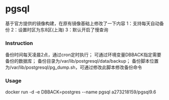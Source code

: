 # pgsql
基于官方提供的镜像构建，在原有镜像基础上修改了一下内容
1：支持每天自动备份
2：设置时区为东8区(上海)
3：默认开启了慢查询

### Instruction
备份时间每天凌晨2点，通过cron定时执行；
可通过环境变量DBBACK指定需要备份的数据库；
备份目录为/var/lib/postgresql/data/backup；
备份脚本位置为/var/lib/postgresql/pg_dump.sh，可通过修改此脚本修改备份命令

### Usage
docker run -d -e DBBACK=postgres --name pgsql a273218159/pgsql9.6
